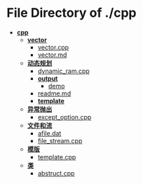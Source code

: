 

# File Directory of ./cpp
- **[cpp](cpp/)**
	- **[vector](cpp/vector/)**
		- [vector.cpp](cpp/vector/vector.cpp)
		- [vector.md](cpp/vector/vector.md)
	- **[动态规划](cpp/动态规划/)**
		- [dynamic_ram.cpp](cpp/动态规划/dynamic_ram.cpp)
		- **[output](cpp/动态规划/output/)**
			- [demo](cpp/动态规划/output/demo)
		- [readme.md](cpp/动态规划/readme.md)
		- **[template](cpp/动态规划/template/)**
	- **[异常抛出](cpp/异常抛出/)**
		- [except_option.cpp](cpp/异常抛出/except_option.cpp)
	- **[文件和流](cpp/文件和流/)**
		- [afile.dat](cpp/文件和流/afile.dat)
		- [file_stream.cpp](cpp/文件和流/file_stream.cpp)
	- **[模版](cpp/模版/)**
		- [template.cpp](cpp/模版/template.cpp)
	- **[类](cpp/类/)**
		- [abstruct.cpp](cpp/类/abstruct.cpp)
